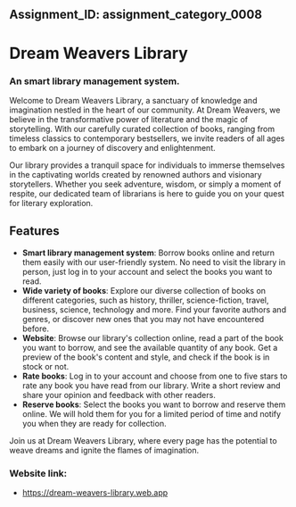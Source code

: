 ## Assignment_ID: assignment_category_0008

# Dream Weavers Library
### An smart library management system.

Welcome to Dream Weavers Library, a sanctuary of knowledge and imagination nestled in the heart of our community. At Dream Weavers, we believe in the transformative power of literature and the magic of storytelling. With our carefully curated collection of books, ranging from timeless classics to contemporary bestsellers, we invite readers of all ages to embark on a journey of discovery and enlightenment.

Our library provides a tranquil space for individuals to immerse themselves in the captivating worlds created by renowned authors and visionary storytellers. Whether you seek adventure, wisdom, or simply a moment of respite, our dedicated team of librarians is here to guide you on your quest for literary exploration.

## Features

- **Smart library management system**: Borrow books online and return them easily with our user-friendly system. No need to visit the library in person, just log in to your account and select the books you want to read.
- **Wide variety of books**: Explore our diverse collection of books on different categories, such as history, thriller, science-fiction, travel, business, science, technology and more. Find your favorite authors and genres, or discover new ones that you may not have encountered before.
- **Website**: Browse our library's collection online, read a part of the book you want to borrow, and see the available quantity of any book. Get a preview of the book's content and style, and check if the book is in stock or not.
- **Rate books**: Log in to your account and choose from one to five stars to rate any book you have read from our library. Write a short review and share your opinion and feedback with other readers.
- **Reserve books**: Select the books you want to borrow and reserve them online. We will hold them for you for a limited period of time and notify you when they are ready for collection.


Join us at Dream Weavers Library, where every page has the potential to weave dreams and ignite the flames of imagination.

### Website link: 
- https://dream-weavers-library.web.app